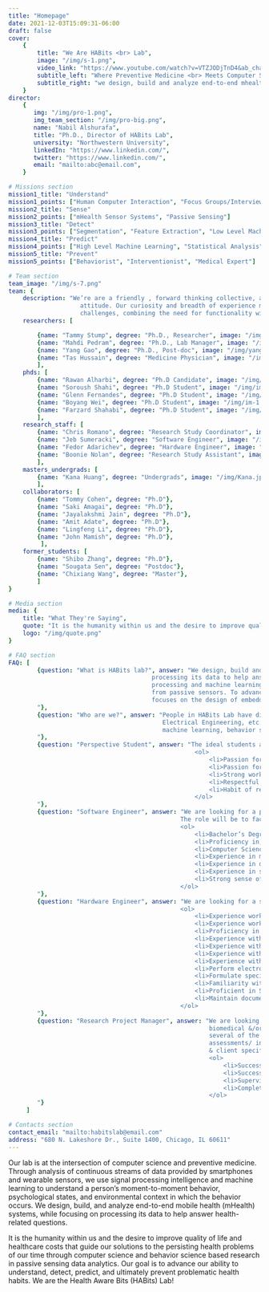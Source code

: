```yaml
---
title: "Homepage"
date: 2021-12-03T15:09:31-06:00
draft: false
cover:
    {
        title: "We Are HABits <br> Lab",
        image: "/img/s-1.png",
        video_link: "https://www.youtube.com/watch?v=VTZJODjTnD4&ab_channel=TheTonightShowStarringJimmyFallon",
        subtitle_left: "Where Preventive Medicine <br> Meets Computer Science",
        subtitle_right: "we design, build and analyze end-to-end mhealth <br> systems, while focusing on processing its data to help <br> answer health-related questions.",
    }
director:
    {
       img: "/img/pro-1.png",
       img_team_section: "/img/pro-big.png",
       name: "Nabil Alshurafa",
       title: "Ph.D., Director of HABits Lab",
       university: "Northwestern University",
       linkedIn: "https://www.linkedin.com/",
       twitter: "https://www.linkedin.com/",
       email: "mailto:abc@email.com",
    }

# Missions section
mission1_title: "Understand"
mission1_points: ["Human Computer Interaction", "Focus Groups/Interviews and Surveys"]
mission2_title: "Sense"
mission2_points: ["mHealth Sensor Systems", "Passive Sensing"]
mission3_title: "Detect"
mission3_points: ["Segmentation", "Feature Extraction", "Low Level Machine Learning"]
mission4_title: "Predict"
mission4_points: ["High Level Machine Learning", "Statistical Analysis", "Behavior Models"]
mission5_title: "Prevent"
mission5_points: ["Behaviorist", "Interventionist", "Medical Expert"]

# Team section
team_image: "/img/s-7.png"
team: {
    description: "We’re are a friendly , forward thinking collective, an approachable team with a can-do
                    attitude. Our curiosity and breadth of experience means we can turn our minds to new
                    challenges, combining the need for functionality with a desire for aesthetic value.",
    researchers: [

        {name: "Tammy Stump", degree: "Ph.D., Researcher", image: "/img/p-2.png"},
        {name: "Mahdi Pedram", degree: "Ph.D., Lab Manager", image: "/img/mahdi.png"},
        {name: "Yang Gao", degree: "Ph.D., Post-doc", image: "/img/yang.png"},
        {name: "Tas Hussain", degree: "Medicine Physician", image: "/img/tas.png"},
        ],
    phds: [
        {name: "Rawan Alharbi", degree: "Ph.D Candidate", image: "/img/p-1.png"},
        {name: "Soroush Shahi", degree: "Ph.D Student", image: "/img/im-7.png"},
        {name: "Glenn Fernandes", degree: "Ph.D Student", image: "/img/im-6.png"},
        {name: "Boyang Wei", degree: "Ph.D Student", image: "/img/im-1.png"},
        {name: "Farzard Shahabi", degree: "Ph.D Student", image: "/img/im-2.png"},
        ],
    research_staff: [
        {name: "Chris Romano", degree: "Research Study Coordinator", image: "/img/im-4.png"},
        {name: "Jeb Sumeracki", degree: "Software Engineer", image: "/img/jeb.png"},
        {name: "Fedor Adarichev", degree: "Hardware Engineer", image: "/img/fedor.png"},
        {name: "Boonie Nolan", degree: "Research Study Assistant", image: "/img/bonnie.png"},        
        ],
    masters_undergrads: [
        {name: "Kana Huang", degree: "Undergrads", image: "/img/Kana.jpg"},
        ],
    collaborators: [
        {name: "Tommy Cohen", degree: "Ph.D"},
        {name: "Saki Amagai", degree: "Ph.D"},
        {name: "Jayalakshmi Jain", degree: "Ph.D"},  
        {name: "Amit Adate", degree: "Ph.D"},
        {name: "Lingfeng Li", degree: "Ph.D"},   
        {name: "John Mamish", degree: "Ph.D"},                    
         ],
    former_students: [
        {name: "Shibo Zhang", degree: "Ph.D"},
        {name: "Sougata Sen", degree: "Postdoc"},
        {name: "Chixiang Wang", degree: "Master"},
        ]
}

# Media section
media: {
    title: "What They're Saying",
    quote: "It is the humanity within us and the desire to improve quality of life and healthcare costs that guide our solutions to the persisting health problems of our time through computer science and behavior science based research in passive sensing data analytics; helping us advance our ability to understand, detect, predict, and ultimately prevent problematic health habits. We are the Health Aware Bits (HABits) Lab.",
    logo: "/img/quote.png"
}

# FAQ section
FAQ: [
        {question: "What is HABits lab?", answer: "We design, build and analyze end-to-end mHealth systems, while focusing on
                                        processing its data to help answer health-related questions. We focus on signal
                                        processing and machine learning techniques to process time-series data generated
                                        from passive sensors. To advance existing sensing techniques, a part of our lab
                                        focuses on the design of embedded systems.
        "},
        {question: "Who are we?", answer: "People in HABits Lab have diverse backgrounds including Computer Science, Statistics, 
                                           Electrical Engineering, etc. We conduct interdisciplinary researches in HCI, design, AI, 
                                           machine learning, behavior science and computational medicine.
        "},
        {question: "Perspective Student", answer: "The ideal students are those who thrive at the intersections of disciplines, self-motivated, passionate about researches. Qualifications:
                                                    <ol>
                                                        <li>Passion for solving health problems and working with passive sensors. You’re always thinking about how to use passive sensing to mitigate existing health and behavioral problems.</li>
                                                        <li>Passion for programming. This drive keeps your gears turning late at night, and you find yourself wanting to stop talking with friends to come back and work in the lab. You keep tackling that bug or memory leak in your code to make sure you finish your project on time.</li>
                                                        <li>Strong work-ethic that gets things done. You take responsibility for your project/research.</li>
                                                        <li>Respectful of others for our time together. You always come to check-in meetings prepared with questions, and having documented everything you’ve worked on.</li>
                                                        <li>Habit of reading and writing continually. As a researcher you love reading new papers, and recording and sharing your own findings. You’re always staying up to speed on the latest in passive sensing research.</li>
                                                    </ol>
        "},
        {question: "Software Engineer", answer: "We are looking for a passionate Software Engineer to design, develop and install software solutions. 
                                                The role will be to facilitate software design and deployment for a research lab bridging the fields of computer science and healthcare. Qualifications:
                                                <ol>
                                                    <li>Bachelor’s Degree in Computer Science or related field.</li>
                                                    <li>Proficiency in, at least, one modern programming language such as Java, C++, or C# including object-oriented design.</li>
                                                    <li>Computer Science fundamentals in object-oriented design, data structures and algorithm design.</li>
                                                    <li>Experience in managing large datasets on server, cloud and hard drive .</li>
                                                    <li>Experience in designing, developing and deploying cloud technology solution.</li>
                                                    <li>Experience in software development and full product life-cycles.</li>
                                                    <li>Strong sense of ownership, urgency, and drive.</li>
                                                </ol>
        "},
        {question: "Hardware Engineer", answer: "We are looking for a skilled Hardware Engineer to facilitate lab device hardware design and implementation for a research lab bridging the fields of computer science and healthcare. Qualifications:
                                                <ol>
                                                    <li>Experience working with and debugging common communication & debug protocols (JTAG, SWD, SPI, UART, I2C, etc.).</li>
                                                    <li>Experience working with BLE interface is a must.</li>
                                                    <li>Proficiency in software programing language: C/C++, Python.</li>
                                                    <li>Experience with usage of laboratory equipment such as oscilloscopes, power supplies, logic analyser.</li>
                                                    <li>Experience with schematic capture, PCB layout, and analysis techniques for multi-layer board designs.</li>
                                                    <li>Experience with usage of laboratory equipment such as oscilloscopes, power supplies, logic analyser.</li>
                                                    <li>Experience with PCB/A design embedded systems.</li>
                                                    <li>Perform electronic circuit design, debugging, and validation for low power, battery-based, 8/16/32-bit embedded microprocessor systems with long lifespan and high-reliability requirements.</li>
                                                    <li>Formulate specifications for parts, processes, and tests as needed for product design, validation, and manufacture.</li>
                                                    <li>Familiarity with schematic capture, PCBA layout software, and circuit simulation tools.</li>
                                                    <li>Proficient in SMT Soldering.</li>
                                                    <li>Maintain documentation of designs, creation of prototypes, testing protocols.</li>
                                                </ol>
        "},
        {question: "Research Project Manager", answer: "We are looking for a research project manager that help manage all activities associated with 
                                                        biomedical &/or social-behavioral research studies considered very complex by the inclusion of 
                                                        several of the following: multiple investigators, teams, sites, sub-contracts, participants, longitudinal 
                                                        assessments/ interventions; &/or multi-million dollar budgets. Ensures completion of contract requirements 
                                                        & client specifications. Qualifications:
                                                        <ol>
                                                            <li>Successful completion of a full 4-year course of study in an accredited college or university leading to a bachelor's or higher degree in a major such as social or health science or related; OR appropriate combination of education and experience and 5 years' research study or other relevant experience required.</li>
                                                            <li>Successful completion of a full course of study in an accredited college or university leading to a master's or higher degree in a major such as social or health science or related; OR appropriate combination of education and experience and 3 years' research study or other relevant experience.</li>
                                                            <li>Supervisory or project management experience required.</li>
                                                            <li>Complete NU's IRB CITI training before interacting with any participants & must re-certify every 3 years.</li>
                                                        </ol>
        "}
     ]

# Contacts section
contact_email: "mailto:habitslab@email.com"
address: "680 N. Lakeshore Dr., Suite 1400, Chicago, IL 60611" 
---
```


<!-- lab description -->

Our lab is at the intersection of computer science and preventive medicine. Through analysis of continuous streams of data provided by smartphones and wearable sensors, we use signal processing intelligence and machine learning to understand a person’s moment-to-moment behavior, psychological states, and environmental context in which the behavior occurs. We design, build, and analyze end-to-end mobile health (mHealth) systems, while focusing on processing its data to help answer health-related questions.

It is the humanity within us and the desire to improve quality of life and healthcare costs that guide our solutions to the persisting health problems of our time through computer science and behavior science based research in passive sensing data analytics. Our goal is to advance our ability to understand, detect, predict, and ultimately prevent problematic health habits. We are the Health Aware Bits (HABits) Lab!
